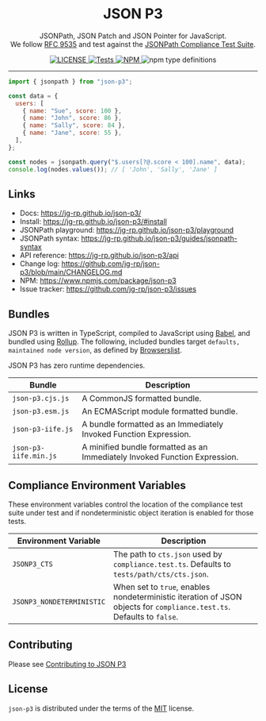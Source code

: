 <h1 align="center">JSON P3</h1>

<p align="center">
JSONPath, JSON Patch and JSON Pointer for JavaScript.
<br>
We follow <a href="https://datatracker.ietf.org/doc/html/rfc9535">RFC 9535</a> and test against the <a href="https://github.com/jsonpath-standard/jsonpath-compliance-test-suite">JSONPath Compliance Test Suite</a>.
</p>

<p align="center">
  <a href="https://github.com/jg-rp/json-p3/blob/main/LICENSE">
    <img alt="LICENSE" src="https://img.shields.io/npm/l/json-p3?style=flat-square">
  </a>
  <a href="https://github.com/jg-rp/json-p3/actions">
    <img src="https://img.shields.io/github/actions/workflow/status/jg-rp/json-p3/tests.yaml?branch=main&label=tests&style=flat-square" alt="Tests">
  </a>
  <a href="https://www.npmjs.com/package/json-p3">
    <img alt="NPM" src="https://img.shields.io/npm/v/json-p3?style=flat-square">
  </a>
  <img alt="npm type definitions" src="https://img.shields.io/npm/types/json-p3?style=flat-square">
</p>

---

```javascript
import { jsonpath } from "json-p3";

const data = {
  users: [
    { name: "Sue", score: 100 },
    { name: "John", score: 86 },
    { name: "Sally", score: 84 },
    { name: "Jane", score: 55 },
  ],
};

const nodes = jsonpath.query("$.users[?@.score < 100].name", data);
console.log(nodes.values()); // [ 'John', 'Sally', 'Jane' ]
```

## Links

- Docs: https://jg-rp.github.io/json-p3/
- Install: https://jg-rp.github.io/json-p3/#install
- JSONPath playground: https://jg-rp.github.io/json-p3/playground
- JSONPath syntax: https://jg-rp.github.io/json-p3/guides/jsonpath-syntax
- API reference: https://jg-rp.github.io/json-p3/api
- Change log: https://github.com/jg-rp/json-p3/blob/main/CHANGELOG.md
- NPM: https://www.npmjs.com/package/json-p3
- Issue tracker: https://github.com/jg-rp/json-p3/issues

## Bundles

JSON P3 is written in TypeScript, compiled to JavaScript using [Babel](https://babeljs.io/), and bundled using [Rollup](https://rollupjs.org/introduction/). The following, included bundles target `defaults, maintained node version`, as defined by [Browserslist](https://browsersl.ist/#q=defaults%2C+maintained+node+versions).

JSON P3 has zero runtime dependencies.

| Bundle                | Description                                                                |
| --------------------- | -------------------------------------------------------------------------- |
| `json-p3.cjs.js`      | A CommonJS formatted bundle.                                               |
| `json-p3.esm.js`      | An ECMAScript module formatted bundle.                                     |
| `json-p3-iife.js`     | A bundle formatted as an Immediately Invoked Function Expression.          |
| `json-p3-iife.min.js` | A minified bundle formatted as an Immediately Invoked Function Expression. |

## Compliance Environment Variables

These environment variables control the location of the compliance test suite under test and if nondeterministic object iteration is enabled for those tests.

| Environment Variable      | Description                                                                                                           |
| ------------------------- | --------------------------------------------------------------------------------------------------------------------- |
| `JSONP3_CTS`              | The path to `cts.json` used by `compliance.test.ts`. Defaults to `tests/path/cts/cts.json`.                           |
| `JSONP3_NONDETERMINISTIC` | When set to `true`, enables nondeterministic iteration of JSON objects for `compliance.test.ts`. Defaults to `false`. |

## Contributing

Please see [Contributing to JSON P3](https://github.com/jg-rp/json-p3/blob/main/CONTRIBUTING.md)

## License

`json-p3` is distributed under the terms of the [MIT](https://spdx.org/licenses/MIT.html) license.
